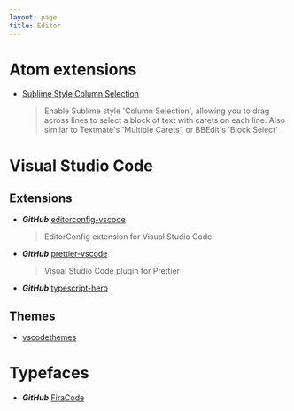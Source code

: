```yaml
---
layout: page
title: Editor
---
```


# Atom extensions

* [Sublime Style Column Selection](https://atom.io/packages/sublime-style-column-selection)
  > Enable Sublime style 'Column Selection', allowing you to drag across lines to select a block of text with carets on each line.
  > Also similar to Textmate's 'Multiple Carets', or BBEdit's 'Block Select'

# Visual Studio Code

## Extensions

* ***GitHub*** [editorconfig-vscode](https://github.com/editorconfig/editorconfig-vscode)
  > EditorConfig extension for Visual Studio Code

* ***GitHub*** [prettier-vscode](https://github.com/prettier/prettier-vscode)
  > Visual Studio Code plugin for Prettier
  
* ***GitHub*** [typescript-hero](https://github.com/buehler/typescript-hero)

## Themes

* [vscodethemes](https://vscodethemes.com/)

# Typefaces

* ***GitHub*** [FiraCode](https://github.com/tonsky/FiraCode)
